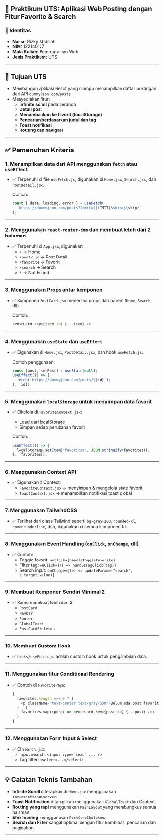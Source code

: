 ## 📝 Praktikum UTS: Aplikasi Web Posting dengan Fitur Favorite & Search

### 👤 Identitas

- **Nama:** Rizky Abdillah
- **NIM:** 122140127
- **Mata Kuliah:** Pemrograman Web
- **Jenis Praktikum:** UTS

---

## 🎯 Tujuan UTS

- Membangun aplikasi React yang mampu menampilkan daftar postingan dari API `dummyjson.com/posts`
- Menyediakan fitur:
  - **Infinite scroll** pada beranda
  - **Detail post**
  - **Menambahkan ke favorit (localStorage)**
  - **Pencarian berdasarkan judul dan tag**
  - **Toast notifikasi**
  - **Routing dan navigasi**

---

## ✅ Pemenuhan Kriteria

### 1. **Menampilkan data dari API menggunakan `fetch` atau `useEffect`**

- ✅ Terpenuhi di file `useFetch.js`, digunakan di `Home.jsx`, `Search.jsx`, dan `PostDetail.jsx`.

  Contoh:

  ```js
  const { data, loading, error } = useFetch(
    `https://dummyjson.com/posts?limit=${LIMIT}&skip=${skip}`
  );
  ```

---

### 2. **Menggunakan `react-router-dom` dan membuat lebih dari 2 halaman**

- ✅ Terpenuhi di `App.jsx`, digunakan:
  - `/` → Home
  - `/post/:id` → Post Detail
  - `/favorite` → Favorit
  - `/search` → Search
  - `*` → Not Found

---

### 3. **Menggunakan Props antar komponen**

- ✅ Komponen `PostCard.jsx` menerima props dari parent (`Home`, `Search`, dll)

  Contoh:

  ```js
  <PostCard key={item.id} {...item} />
  ```

---

### 4. **Menggunakan `useState` dan `useEffect`**

- ✅ Digunakan di `Home.jsx`, `PostDetail.jsx`, dan hook `useFetch.js`.

  Contoh penggunaan:

  ```js
  const [post, setPost] = useState(null);
  useEffect(() => {
    fetch(`https://dummyjson.com/posts/${id}`);
  }, [id]);
  ```

---

### 5. **Menggunakan `localStorage` untuk menyimpan data favorit**

- ✅ Dikelola di `FavoriteContext.jsx`:

  - Load dari localStorage
  - Simpan setiap perubahan favorit

  Contoh:

  ```js
  useEffect(() => {
    localStorage.setItem("favorites", JSON.stringify(favorites));
  }, [favorites]);
  ```

---

### 6. **Menggunakan Context API**

- ✅ Digunakan 2 Context:
  - `FavoriteContext.jsx` → menyimpan & mengelola state favorit
  - `ToastContext.jsx` → menampilkan notifikasi toast global

---

### 7. **Menggunakan TailwindCSS**

- ✅ Terlihat dari class Tailwind seperti `bg-gray-200`, `rounded-xl`, `hover:underline`, dsb, digunakan di semua komponen UI.

---

### 8. **Menggunakan Event Handling (`onClick`, `onChange`, dll)**

- ✅ Contoh:
  - Toggle favorit: `onClick={handleToggleFavorite}`
  - Filter tag: `onClick={() => handleTagClick(tag)}`
  - Search input: `onChange={(e) => updateParams("search", e.target.value)}`

---

### 9. **Membuat Komponen Sendiri Minimal 2**

- ✅ Kamu membuat lebih dari 2:
  - `PostCard`
  - `Navbar`
  - `Footer`
  - `GlobalToast`
  - `PostCardSkeleton`

---

### 10. **Membuat Custom Hook**

- ✅ `hooks/useFetch.js` adalah custom hook untuk pengambilan data.

---

### 11. **Menggunakan fitur Conditional Rendering**

- ✅ Contoh di `FavoritePage`:
  ```js
  {
    favorites.length === 0 ? (
      <p className="text-center text-gray-500">Belum ada post favorit.</p>
    ) : (
      favorites.map((post) => <PostCard key={post.id} {...post} />)
    );
  }
  ```

---

### 12. **Menggunakan Form Input & Select**

- ✅ Di `Search.jsx`:
  - Input search: `<input type="text" ... />`
  - Tag filter: `<select>...</select>`

---

## 💡 Catatan Teknis Tambahan

- **Infinite Scroll** diterapkan di `Home.jsx` menggunakan `IntersectionObserver`.
- **Toast Notification** ditampilkan menggunakan `GlobalToast` dan Context.
- **Routing yang rapi** menggunakan `MainLayout` yang membungkus semua halaman.
- **Efek loading** menggunakan `PostCardSkeleton`.
- **Search dan Filter** sangat optimal dengan fitur kombinasi pencarian dan pagination.

---

